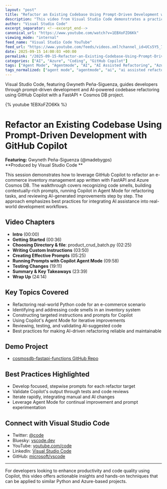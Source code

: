 ```yaml
---
layout: "post"
title: "Refactor an Existing Codebase Using Prompt-Driven Development with GitHub Copilot"
description: "This video from Visual Studio Code demonstrates a practical walkthrough of using GitHub Copilot to refactor an e-commerce inventory app built with FastAPI and Azure Cosmos DB. Viewers learn how to craft effective prompts, use Agent Mode, identify code smells, and apply AI-assisted refactoring best practices."
author: "Visual Studio Code"
excerpt_separator: <!--excerpt_end-->
canonical_url: "https://www.youtube.com/watch?v=1EBXoFZO6Kk"
viewing_mode: "internal"
feed_name: "Visual Studio Code YouTube"
feed_url: "https://www.youtube.com/feeds/videos.xml?channel_id=UCs5Y5_7XK8HLDX0SLNwkd3w"
date: 2025-09-15 14:00:03 +00:00
permalink: "/2025-09-15-Refactor-an-Existing-Codebase-Using-Prompt-Driven-Development-with-GitHub-Copilot.html"
categories: ["AI", "Azure", "Coding", "GitHub Copilot"]
tags: ["Agent Mode", "Agentmode", "AI", "AI Assisted Refactoring", "Azure", "Azure Cosmos DB", "Code", "Code Smells", "Coding", "Copilot", "Demo", "Developer", "Development Best Practices", "E Commerce", "Ecommerce", "FastAPI", "GitHub Copilot", "Microsoft", "Prompt Engineering", "Python", "Refactoring", "Software Developer", "Videos", "VS Code"]
tags_normalized: ["agent mode", "agentmode", "ai", "ai assisted refactoring", "azure", "azure cosmos db", "code", "code smells", "coding", "copilot", "demo", "developer", "development best practices", "e commerce", "ecommerce", "fastapi", "github copilot", "microsoft", "prompt engineering", "python", "refactoring", "software developer", "videos", "vs code"]
---
```


Visual Studio Code, featuring Gwyneth Peña-Siguenza, guides developers through prompt-driven development and AI-powered codebase refactoring using GitHub Copilot with a FastAPI + Cosmos DB project.<!--excerpt_end-->

{% youtube 1EBXoFZO6Kk %}

# Refactor an Existing Codebase Using Prompt-Driven Development with GitHub Copilot

**Featuring:** Gwyneth Peña-Siguenza (@madebygps)  
**Produced by Visual Studio Code
**

This session demonstrates how to leverage GitHub Copilot to refactor an e-commerce inventory management app written with FastAPI and Azure Cosmos DB. The walkthrough covers recognizing code smells, building contextually-rich prompts, running Copilot in Agent Mode for refactoring tasks, and reviewing AI-generated improvements step by step. The approach emphasizes best practices for integrating AI assistance into real-world development workflows.

## Video Chapters

- **Intro** (00:00)
- **Getting Started** (00:36)
- **Choosing Directory & file**: product_crud_batch.py (02:25)
- **Writing Custom Instructions** (03:50)
- **Creating Effective Prompts** (05:25)
- **Running Prompts with Copilot Agent Mode** (09:58)
- **Testing Changes** (19:11)
- **Summary & Key Takeaways** (23:39)
- **Wrap Up** (24:14)

## Key Topics Covered

- Refactoring real-world Python code for an e-commerce scenario
- Identifying and addressing code smells in an inventory system
- Constructing targeted instructions and prompts for Copilot
- Using Copilot's Agent Mode for iterative improvements
- Reviewing, testing, and validating AI-suggested code
- Best practices for making AI-driven refactoring reliable and maintainable

## Demo Project

- [cosmosdb-fastapi-functions GitHub Repo](https://github.com/madebygps/cosmosdb-fastapi-functions)

## Best Practices Highlighted

- Develop focused, stepwise prompts for each refactor target
- Validate Copilot's output through tests and code reviews
- Iterate rapidly, integrating manual and AI changes
- Leverage Agent Mode for continual improvement and prompt experimentation

## Connect with Visual Studio Code

- Twitter: [@code](https://x.com/code)
- Bluesky: [vscode.dev](https://bsky.app/profile/vscode.dev)
- YouTube: [youtube.com/code](https://youtube.com/code)
- LinkedIn: [Visual Studio Code](https://www.linkedin.com/showcase/104107263)
- GitHub: [microsoft/vscode](https://github.com/microsoft/vscode)

---

For developers looking to enhance productivity and code quality using Copilot, this video offers actionable insights and hands-on techniques that can be applied to similar Python and Azure-based projects.
